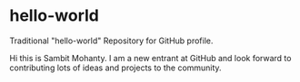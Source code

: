 # hello-world
Traditional "hello-world" Repository for GitHub profile.

Hi this is Sambit Mohanty. 
I am a new entrant at GitHub and look forward to contributing lots of ideas and projects to the community.
